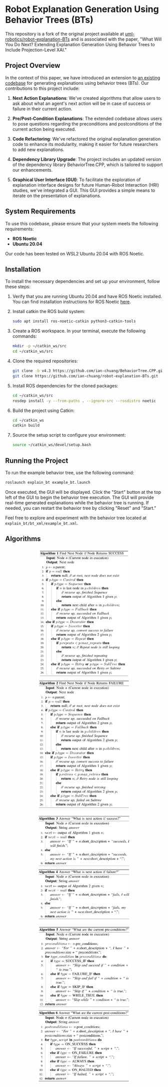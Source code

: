 # Robot Explanation Generation Using Behavior Trees (BTs)

This repository is a fork of the original project available at [uml-robotics/robot-explanation-BTs](https://github.com/uml-robotics/robot-explanation-BTs) and is associated with the paper, "What Will You Do Next? Extending Explanation Generation Using Behavior Trees to Include Projection-Level XAI."

## Project Overview

In the context of this paper, we have introduced an extension to [an existing codebase](https://github.com/ian-chuang/BehaviorTree.CPP) for generating explanations using behavior trees (BTs). Our contributions to this project include:

1. **Next Action Explanations**: We've created algorithms that allow users to ask about what an agent's next action will be in case of success or failure in their current action.

2. **Pre/Post-Condition Explanations**: The extended codebase allows users to pose questions regarding the preconditions and postconditions of the current action being executed.

3. **Code Refactoring**: We've refactored the original explanation generation code to enhance its modularity, making it easier for future researchers to add new explanations.

4. **Dependency Library Upgrade**: The project includes an updated version of the dependency library BehaviorTree.CPP, which is tailored to support our enhancements.

5. **Graphical User Interface (GUI)**: To facilitate the exploration of explanation interface designs for future Human-Robot Interaction (HRI) studies, we've integrated a GUI. This GUI provides a simple means to iterate on the presentation of explanations.

## System Requirements

To use this codebase, please ensure that your system meets the following requirements:

- **ROS Noetic**
- **Ubuntu 20.04**

Our code has been tested on WSL2 Ubuntu 20.04 with ROS Noetic.

## Installation

To install the necessary dependencies and set up your environment, follow these steps:

1. Verify that you are running Ubuntu 20.04 and have ROS Noetic installed. You can find installation instructions for ROS Noetic [here](https://wiki.ros.org/noetic/Installation/Ubuntu).

2. Install catkin the ROS build system:

   ```bash
   sudo apt install ros-noetic-catkin python3-catkin-tools
   ```

3. Create a ROS workspace. In your terminal, execute the following commands:

   ```bash
   mkdir -p ~/catkin_ws/src
   cd ~/catkin_ws/src
   ```

4. Clone the required repositories:

   ```bash
   git clone -b v4.3 https://github.com/ian-chuang/BehaviorTree.CPP.git
   git clone https://github.com/ian-chuang/robot-explanation-BTs.git
   ```

5. Install ROS dependencies for the cloned packages:

   ```bash
   cd ~/catkin_ws/src
   rosdep install -y --from-paths . --ignore-src --rosdistro noetic
   ```

6. Build the project using Catkin:

   ```bash
   cd ~/catkin_ws
   catkin build
   ```

7. Source the setup script to configure your environment:

   ```bash
   source ~/catkin_ws/devel/setup.bash
   ```

## Running the Project

To run the example behavior tree, use the following command:

```bash
roslaunch explain_bt example_bt.launch
```

Once executed, the GUI will be displayed. Click the "Start" button at the top left of the GUI to begin the behavior tree execution. The GUI will provide real-time generated explanations while the behavior tree is running. If needed, you can restart the behavior tree by clicking "Reset" and "Start."

Feel free to explore and experiment with the behavior tree located at `explain_bt/bt_xml/example_bt.xml`.

## Algorithms

<p align="center">
  <img src="images/algorithm1.png" width="300"  alt="Algorithm 1">
  <img src="images/algorithm2.png" width="300"  alt="Algorithm 4">
</p>

<p align="center">
  <img src="images/algorithm3.png" width="300"  alt="Algorithm 2">
  <img src="images/algorithm4.png" width="300"  alt="Algorithm 5">
</p>

<p align="center">
  <img src="images/algorithm5.png" width="300"  alt="Algorithm 3">
  <img src="images/algorithm6.png" width="300"  alt="Algorithm 6">
</p>